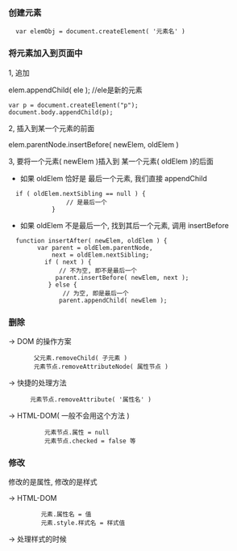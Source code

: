 ### 创建元素
````
  var elemObj = document.createElement( '元素名' )
````    
### 将元素加入到页面中
  1, 追加

   elem.appendChild( ele ); //ele是新的元素
```
var p = document.createElement("p");
document.body.appendChild(p);
```
2, 插入到某一个元素的前面

 elem.parentNode.insertBefore( newElem, oldElem )
       
3, 要将一个元素( newElem )插入到 某一个元素( oldElem )的后面

- 如果 oldElem 恰好是 最后一个元素, 我们直接 appendChild

````
  if ( oldElem.nextSibling == null ) {
                // 是最后一个
            }
````

- 如果 oldElem 不是最后一个, 找到其后一个元素, 调用 insertBefore 

````
  function insertAfter( newElem, oldElem ) {
        var parent = oldElem.parentNode,
            next = oldElem.nextSibling;
          if ( next ) {
              // 不为空, 即不是最后一个
             parent.insertBefore( newElem, next );
           } else {
               // 为空, 即是最后一个
              parent.appendChild( newElem );
 ````

### 删除
 -> DOM 的操作方案

           父元素.removeChild( 子元素 )
           元素节点.removeAttributeNode( 属性节点 )
           
 -> 快捷的处理方法

          元素节点.removeAttribute( '属性名' )

 -> HTML-DOM( 一般不会用这个方法 )

              元素节点.属性 = null
              元素节点.checked = false 等
### 修改
 修改的是属性, 修改的是样式

-> HTML-DOM

             元素.属性名 = 值
             元素.style.样式名 = 样式值
 -> 处理样式的时候